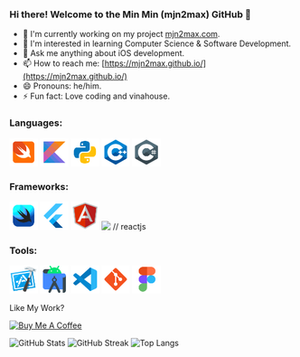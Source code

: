 ### Hi there! Welcome to the Min Min (mjn2max) GitHub 👋

- 🔭 I'm currently working on my project [mjn2max.com](https://mjn2max.com).
- 🌱 I'm interested in learning Computer Science & Software Development.
- 💬 Ask me anything about iOS development.
- 📫 How to reach me: [https://mjn2max.github.io/](https://mjn2max.github.io/)
- 😄 Pronouns: he/him.
- ⚡ Fun fact: Love coding and vinahouse.

### Languages:
<code><img width="10%" src="/icons/swift.svg"></code>
<code><img width="10%" src="/icons/kotlin.svg"></code>
<code><img width="10%" src="/icons/python.svg"></code>
<code><img width="10%" src="/icons/c++.svg"></code>
<code><img width="10%" src="/icons/c-sharp.svg"></code>

### Frameworks:
<code><img width="10%" src="/icons/swiftui.svg"></code>
<code><img width="10%" src="/icons/flutter.svg"></code>
<code><img width="10%" src="/icons/angularjs.svg"></code>
<code><img width="10%" src="/icons/"></code> // reactjs

### Tools:
<code><img width="10%" src="/icons/xcode.svg"></code>
<code><img width="10%" src="/icons/android-studio.svg"></code>
<code><img width="10%" src="/icons/visual-studio-code.svg"></code>
<code><img width="10%" src="/icons/git.svg"></code>
<code><img width="10%" src="/icons/figma.svg"></code>

Like My Work?

<a href="https://www.buymeacoffee.com/mjn2max" target="_blank"><img width="218px" height="60px" src="https://cdn.buymeacoffee.com/buttons/v2/default-yellow.png" alt="Buy Me A Coffee"></a>

![GitHub Stats](https://github-readme-stats.vercel.app/api?username=mjn2max&show_icons=true&icon_color=FF0000&hide_rank=true&theme=swift)
![GitHub Streak](https://github-readme-streak-stats.herokuapp.com?user=mjn2max&background=F6F6F6&border=E4E2E2&ring=FF0000&fire=FF0000&currStreakNum=FF0000&sideNums=FF0000&currStreakLabel=FF0000&sideLabels=FF0000&dates=000000)
![Top Langs](https://github-readme-stats.vercel.app/api/top-langs/?username=mjn2max&layout=compact&theme=swift&langs_count=10)

<!--
**mjn2max/mjn2max** is a ✨ _special_ ✨ repository because its `README.md` (this file) appears on your GitHub profile.

Here are some ideas to get you started:

- 🔭 I’m currently working on ...
- 🌱 I’m currently learning ...
- 👯 I’m looking to collaborate on ...
- 🤔 I’m looking for help with ...
- 💬 Ask me about ...
- 📫 How to reach me: ...
- 😄 Pronouns: ...
- ⚡ Fun fact: ...
-->
